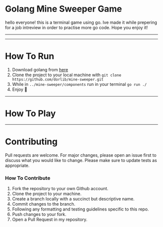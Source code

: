# Golang Mine Sweeper Game


hello everyone! this is a terminal game using go. 
Ive made it while prepering for a job intreview in order to practise more go code.
Hope you enjoy it!

---



---

# How To Run

1. Download golang from [here](https://go.dev/)
2. Clone the project to your local machine with `git clone https://github.com/dorlib/mine-sweeper.git`
3. While in `../mine-sweeper/components` run in your terminal `go run ./`
4. Enjoy 🙂

---

# How To Play

---
# Contributing

Pull requests are welcome. For major changes, please open an issue first to discuss what you would like to change. Please make sure to update tests as appropriate.

### How To Contribute

1. Fork the repository to your own Github account.
2. Clone the project to your machine.
3. Create a branch locally with a succinct but descriptive name.
4. Commit changes to the branch.
5. Following any formatting and testing guidelines specific to this repo.
6. Push changes to your fork.
7. Open a Pull Request in my repository.





